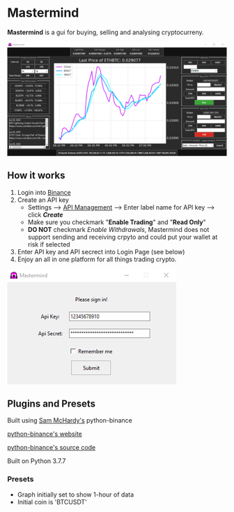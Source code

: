 # Mastermind
**Mastermind** is a gui for buying, selling and analysing cryptocurreny. 

![Image of Dark Mode on Mastermind](https://github.com/Modiodal/Mastermind/blob/master/screenshots/dark_mode_graph.png)


## How it works

1. Login into [Binance](https://www.binance.com/en)
2. Create an API key
   - Settings --> [API Management](https://www.binance.com/en/usercenter/settings/api-management) --> Enter label name for API key --> click ***Create***
   - Make sure you checkmark "**Enable Trading**" and "**Read Only**"
   - **DO NOT** checkmark *Enable Withdrawals*, Mastermind does not support sending and receiving crpyto and could put your wallet at risk if selected
3. Enter API key and API secrect into Login Page (see below)
4. Enjoy an all in one platform for all things trading crypto.

![Mastermind Login Page](https://github.com/Modiodal/Mastermind/blob/master/screenshots/login_screenshot.png)


## Plugins and Presets

Built using [Sam McHardy's](https://github.com/sammchardy) python-binance

[python-binance's website](https://python-binance.readthedocs.io/en/latest/overview.html) 

[python-binance's source code](https://github.com/sammchardy/python-binance)

Built on Python 3.7.7

### Presets
- Graph initially set to show 1-hour of data
- Initial coin is 'BTCUSDT'


